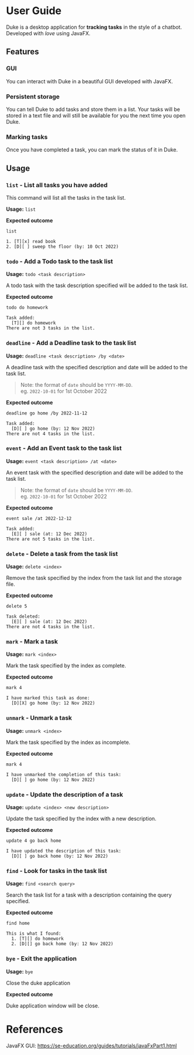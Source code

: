 # User Guide

Duke is a desktop application for **tracking tasks** in the style of a chatbot. Developed with _love_ using JavaFX.

## Features

### GUI

You can interact with Duke in a beautiful GUI developed with JavaFX.

### Persistent storage

You can tell Duke to add tasks and store them in a list. Your tasks will be stored in a text file and will still be available for you the next time you open Duke.

### Marking tasks

Once you have completed a task, you can mark the status of it in Duke.

## Usage

### `list` - List all tasks you have added

This command will list all the tasks in the task list.

**Usage:** `list`

**Expected outcome**

```
list

1. [T][x] read book
2. [D][ ] sweep the floor (by: 10 Oct 2022)
```

### `todo` - Add a Todo task to the task list

**Usage:** `todo <task description>`

A todo task with the task description specified will be added to the task list.

**Expected outcome**

```
todo do homework

Task added:
  [T][] do homework
There are not 3 tasks in the list.
```

### `deadline` - Add a Deadline task to the task list

**Usage:** `deadline <task description> /by <date>`

A deadline task with the specified description and date will be added to the task list.

> Note: the format of `date` should be `YYYY-MM-DD`. <br>
> eg. `2022-10-01` for 1st October 2022

**Expected outcome**

```
deadline go home /by 2022-11-12

Task added:
  [D][ ] go home (by: 12 Nov 2022)
There are not 4 tasks in the list.
```

### `event` - Add an Event task to the task list

**Usage:** `event <task description> /at <date>`

An event task with the specified description and date will be added to the task list.

> Note: the format of `date` should be `YYYY-MM-DD`. <br>
> eg. `2022-10-01` for 1st October 2022

**Expected outcome**

```
event sale /at 2022-12-12

Task added:
  [E][ ] sale (at: 12 Dec 2022)
There are not 5 tasks in the list.
```

### `delete` - Delete a task from the task list

**Usage:** `delete <index>`

Remove the task specified by the index from the task list and the storage file.

**Expected outcome**

```
delete 5

Task deleted:
  [E][ ] sale (at: 12 Dec 2022)
There are not 4 tasks in the list.
```

### `mark` - Mark a task

**Usage:** `mark <index>`

Mark the task specified by the index as complete.

**Expected outcome**

```
mark 4

I have marked this task as done:
  [D][X] go home (by: 12 Nov 2022)
```

### `unmark` - Unmark a task

**Usage:** `unmark <index>`

Mark the task specified by the index as incomplete.

**Expected outcome**

```
mark 4

I have unmarked the completion of this task:
  [D][ ] go home (by: 12 Nov 2022)
```

### `update` - Update the description of a task

**Usage:** `update <index> <new description>`

Update the task specified by the index with a new description.

**Expected outcome**

```
update 4 go back home

I have updated the description of this task:
  [D][ ] go back home (by: 12 Nov 2022)
```

### `find` - Look for tasks in the task list

**Usage:** `find <search query>`

Search the task list for a task with a description containing the query specified.

**Expected outcome**

```
find home

This is what I found:
  1. [T][] do homework
  2. [D][] go back home (by: 12 Nov 2022)
```

### `bye` - Exit the application

**Usage:** `bye`

Close the duke application

**Expected outcome**

Duke application window will be close.

# References

JavaFX GUI: https://se-education.org/guides/tutorials/javaFxPart1.html
